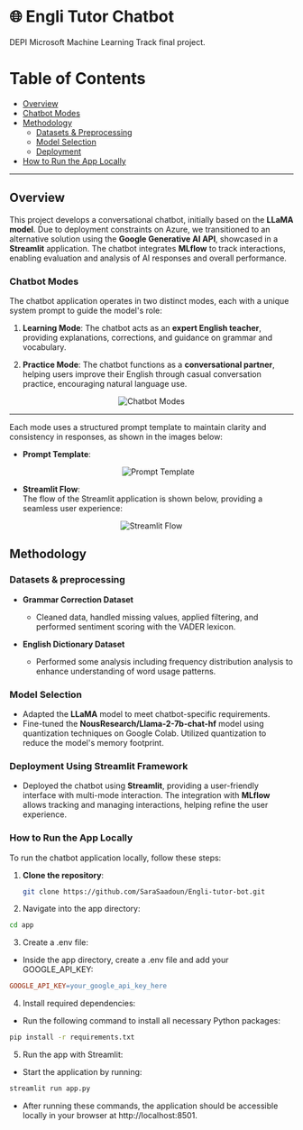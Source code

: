 # 🌐 Engli Tutor Chatbot
DEPI Microsoft Machine Learning Track final project.

# Table of Contents

- [Overview](#overview)
- [Chatbot Modes](#chatbot-modes)
- [Methodology](#methodology)
  - [Datasets & Preprocessing](#datasets--preprocessing)
  - [Model Selection](#model-selection)
  - [Deployment](#deployment-using-streamlit-framework)
- [How to Run the App Locally](#how-to-run-the-app-locally)

---
## Overview

This project develops a conversational chatbot, initially based on the **LLaMA model**. Due to deployment constraints on Azure, we transitioned to an alternative solution using the **Google Generative AI API**, showcased in a **Streamlit** application. The chatbot integrates **MLflow** to track interactions, enabling evaluation and analysis of AI responses and overall performance.

### Chatbot Modes

The chatbot application operates in two distinct modes, each with a unique system prompt to guide the model's role:

1. **Learning Mode**: The chatbot acts as an **expert English teacher**, providing explanations, corrections, and guidance on grammar and vocabulary.

2. **Practice Mode**: The chatbot functions as a **conversational partner**, helping users improve their English through casual conversation practice, encouraging natural language use.
<div align="center">
  <img src="https://github.com/user-attachments/assets/23ec1532-3755-4d90-867d-983d163bf496" alt="Chatbot Modes" />
</div>

---

Each mode uses a structured prompt template to maintain clarity and consistency in responses, as shown in the images below:

- **Prompt Template**:  
  <div align="center">
    <img src="https://github.com/user-attachments/assets/11d61815-5154-407d-ab86-48bd3e69d785" alt="Prompt Template" />
  </div>

- **Streamlit Flow**:  
  The flow of the Streamlit application is shown below, providing a seamless user experience:
  
<div align="center">
  <img src="https://github.com/user-attachments/assets/2df9f6ad-ca0b-44a4-9fe8-5e9619c6b3da" alt="Streamlit Flow" />
</div>

## Methodology

### Datasets & preprocessing

- **Grammar Correction Dataset**  
  - Cleaned data, handled missing values, applied filtering, and performed sentiment scoring with the VADER lexicon.

- **English Dictionary Dataset**  
  - Performed some analysis including frequency distribution analysis to enhance understanding of word usage patterns.

### Model Selection
- Adapted the **LLaMA** model to meet chatbot-specific requirements.
- Fine-tuned the **NousResearch/Llama-2-7b-chat-hf** model using quantization techniques on Google Colab. Utilized quantization to reduce the model's memory footprint.

### Deployment Using Streamlit Framework
- Deployed the chatbot using **Streamlit**, providing a user-friendly interface with multi-mode interaction. The integration with **MLflow** allows tracking and managing interactions, helping refine the user experience.


### How to Run the App Locally
To run the chatbot application locally, follow these steps:

1. **Clone the repository**:
   ```bash
   git clone https://github.com/SaraSaadoun/Engli-tutor-bot.git
   ```
2. Navigate into the app directory:
  ```bash
  cd app
  ```
3. Create a .env file:
- Inside the app directory, create a .env file and add your GOOGLE_API_KEY:
```makefile
GOOGLE_API_KEY=your_google_api_key_here
```
4. Install required dependencies:
- Run the following command to install all necessary Python packages:
```bash
pip install -r requirements.txt
```
5. Run the app with Streamlit:
- Start the application by running:
```bash
streamlit run app.py
```
- After running these commands, the application should be accessible locally in your browser at http://localhost:8501.
